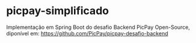 # picpay-simplificado
Implementação em Spring Boot do desafio Backend PicPay Open-Source, diponível em: https://github.com/PicPay/picpay-desafio-backend
